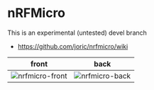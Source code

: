# nRFMicro

This is an experimental (untested) devel branch

* https://github.com/joric/nrfmicro/wiki

front|back
--|--
![nrfmicro-front](https://github.com/joric/nrfmicro/releases/latest/download/nrfmicro-front.png)|![nrfmicro-back](https://github.com/joric/nrfmicro/releases/latest/download/nrfmicro-back.png)
